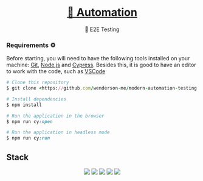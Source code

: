 <h1 align="center">
    <a href="https://www.rahulshettyacademy.com/#/practice-project">🔗 Automation </a>
</h1>
<p align="center">🚀 E2E Testing</p>

### Requirements ⚙️

Before starting, you will need to have the following tools installed on your machine:
[Git](https://git-scm.com), [Node.js](https://nodejs.org/en/) and [Cypress](https://cypress.io/).
Besides this, it is good to have an editor to work with the code, such as [VSCode](https://code.visualstudio.com/)

```ruby
# Clone this repository
$ git clone <https://github.com/wenderson-me/modern-automation-testing.git>

# Install dependencies
$ npm install

# Run the application in the browser
$ npm run cy:open

# Run the application in headless mode
$ npm run cy:run

```

## Stack

 <p align="center">
  <img src="https://img.shields.io/badge/javascript-000000?style=for-the-badge&logo=javascript"/>
  <img src="https://img.shields.io/badge/cypress-000000?style=for-the-badge&logo=cypress"/>
  <img src="https://img.shields.io/badge/mocha-000000?style=for-the-badge&logo=mocha"/>
  <img src="https://img.shields.io/badge/eslint-4B32C3?style=for-the-badge&logo=eslint"/>
  <img src="https://img.shields.io/badge/actions-000000?style=for-the-badge&logo=github-actions"/>
 </p>
